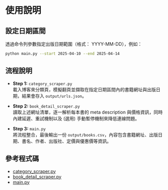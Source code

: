 # 使用說明

## 設定日期區間
透過命令列參數指定出版日期範圍（格式： YYYY-MM-DD），例如：

```bash
python main.py --start 2025-04-10 --end 2025-04-14
```

## 流程說明

- **Step 1:** `category_scraper.py`  
  載入博客來分類頁，模擬翻頁並擷取在指定日期區間內的書籍網址與出版日期，結果會存入 `output/urls.json`。

- **Step 2:** `book_detail_scraper.py`  
  讀取上述網址清單，逐一解析每本書的 meta description 與價格資訊，同時內建延遲、重試機制以及 (選用) 手動暫停機制來降低連線問題。

- **Step 3:** `main.py`  
  將流程整合，最後輸出一份 `output/books.csv`，內容包含書籍網址、出版日期、書名、作者、出版社、定價與優惠價等資訊。

## 參考程式碼

- [category_scraper.py](./category_scraper.py)
- [book_detail_scraper.py](./book_detail_scraper.py)
- [main.py](./main.py)
```
